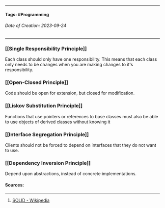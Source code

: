 __________________________________________________________________________
#### **Tags:** #Programming 
###### *Date of Creation: 2023-09-24*
__________________________________________________________________________ 
### [[Single Responsibility Principle]]
Each class should only have one responsibility. This means that each class only needs to be changes when you are making changes to it's responsibility.
### [[Open-Closed Principle]]
Code should be open for extension, but closed for modification.
### [[Liskov Substitution Principle]]
Functions that use pointers or references to base classes must also be able to use objects of derived classes without knowing it
### [[Interface Segregation Principle]]
Clients should not be forced to depend on interfaces that they do not want to use.
### [[Dependency Inversion Principle]]
Depend upon abstractions, instead of concrete implementations.

#### Sources:
__________________________________________________________________________
1. [SOLID - Wikipedia](https://en.wikipedia.org/wiki/SOLID)